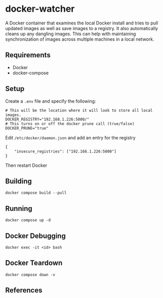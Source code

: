 # docker-watcher

A Docker container that examines the local Docker install and tries to pull updated
images as well as save images to a registry.  It also automatically cleans
up any dangling images.  This can help with maintaining
synchronization of images across multiple machines in a local network.

## Requirements

* Docker
* docker-compose

## Setup

Create a `.env` file and specify the following:

```file
# This will be the location where it will look to store all local images.
DOCKER_REGISTRY="192.168.1.226:5000/"
# This turns on or off the docker prune call (true/false)
DOCKER_PRUNE="true"
```

Edit `/etc/docker/daemon.json` and add an entry for the registry

```file
{
    "insecure_registries": ["192.168.1.226:5000"]
}
```

Then restart Docker

## Building

```shell
docker compose build --pull
```

## Running

```shell
docker compose up -d
```

## Docker Debugging

```shell
docker exec -it <id> bash
```

## Docker Teardown

```shell
docker compose down -v
```

## References

